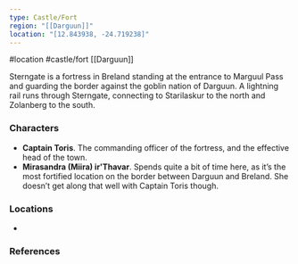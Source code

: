 ```yaml
---
type: Castle/Fort
region: "[[Darguun]]"
location: "[12.843938, -24.719238]"
---
```

 #location #castle/fort [[Darguun]]

Sterngate is a fortress in Breland standing at the entrance to Marguul Pass and guarding the border against the goblin nation of Darguun. A lightning rail runs through Sterngate, connecting to Starilaskur to the north and Zolanberg to the south.

### Characters

- **Captain Toris**. The commanding officer of the fortress, and the effective head of the town.
- **Mirasandra (Miira) ir'Thavar**. Spends quite a bit of time here, as it’s the most fortified location on the border between Darguun and Breland. She doesn’t get along that well with Captain Toris though.

### Locations

- 

### References
